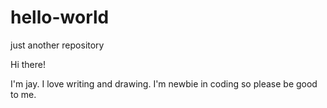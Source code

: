 # hello-world
just another repository

Hi there!

I'm jay. I love writing and drawing. I'm newbie in coding so please be good to me.

